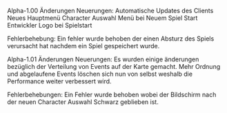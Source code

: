 Alpha-1.00 Änderungen
Neuerungen: Automatische Updates des Clients Neues Hauptmenü Character Auswahl Menü bei Neuem Spiel Start Entwickler Logo bei Spielstart

Fehlerbehebung: Ein fehler wurde behoben der einen Absturz des Spiels verursacht hat nachdem ein Spiel gespeichert wurde.

Alpha-1.01 Änderungen
Neuerungen: Es wurden einige änderungen bezüglich der Verteilung von Events auf der Karte gemacht. Mehr Ordnung und abgelaufene Events löschen sich nun von selbst weshalb die Performance weiter verbessert wird.

Fehlerbehebungen: Ein Fehler wurde behoben wobei der Bildschirm nach der neuen Character Auswahl Schwarz geblieben ist.
